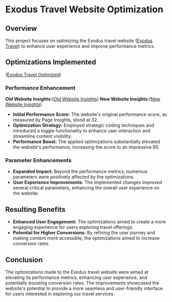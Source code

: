 # Exodus Travel Website Optimization

## Overview

This project focuses on optimizing the Exodus travel website ([Exodus Travel](https://www.exodus.co.uk/)) to enhance user experience and improve performance metrics.

## Optimizations Implemented
([Exodus Travel Optimized](https://656ed978cbf4fb08beaf6692--unrivaled-buttercream-9160a2.netlify.app/))
### Performance Enhancement
**Old Website Insights:**([Old Website Insights](https://pagespeed.web.dev/analysis/https-www-exodus-co-uk-destinations-europe-holidays-armenia-holidays/onkdgqzirw?form_factor=mobile))
**New Website Insights:**([New Website Insights](https://pagespeed.web.dev/analysis/https-656ed978cbf4fb08beaf6692--unrivaled-buttercream-9160a2-netlify-app/ua9pfns94r?form_factor=mobile))
- **Initial Performance Score:** The website's original performance score, as measured by Page Insights, stood at 32.
- **Optimization Strategy:** Employed strategic coding techniques and introduced a toggle functionality to enhance user interaction and streamline content visibility.
- **Performance Boost:** The applied optimizations substantially elevated the website's performance, increasing the score to an impressive 85.
  
### Parameter Enhancements

- **Expanded Impact:** Beyond the performance metrics, numerous parameters were positively affected by the optimizations.
- **User Experience Improvements:** The implemented changes improved several critical parameters, enhancing the overall user experience on the website.

## Resulting Benefits

- **Enhanced User Engagement:** The optimizations aimed to create a more engaging experience for users exploring travel offerings.
- **Potential for Higher Conversions:** By refining the user journey and making content more accessible, the optimizations aimed to increase conversion rates.

## Conclusion

The optimizations made to the Exodus travel website were aimed at elevating its performance metrics, enhancing user experience, and potentially boosting conversion rates. The improvements showcased the website's potential to provide a more seamless and user-friendly interface for users interested in exploring our travel services.
